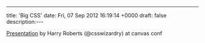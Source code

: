 ---
title: 'Big CSS'
date: Fri, 07 Sep 2012 16:19:14 +0000
draft: false
description:---

[Presentation](https://speakerdeck.com/u/csswizardry/p/big-css) by Harry Roberts (@csswizardry) at canvas conf